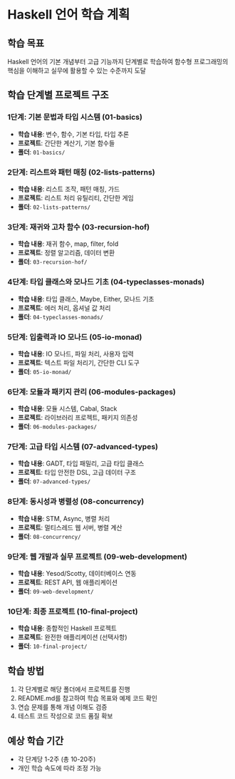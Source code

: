 ﻿# Haskell 언어 학습 계획

## 학습 목표
Haskell 언어의 기본 개념부터 고급 기능까지 단계별로 학습하여 함수형 프로그래밍의 핵심을 이해하고 실무에 활용할 수 있는 수준까지 도달

## 학습 단계별 프로젝트 구조

### 1단계: 기본 문법과 타입 시스템 (01-basics)
- **학습 내용**: 변수, 함수, 기본 타입, 타입 추론
- **프로젝트**: 간단한 계산기, 기본 함수들
- **폴더**: `01-basics/`

### 2단계: 리스트와 패턴 매칭 (02-lists-patterns)
- **학습 내용**: 리스트 조작, 패턴 매칭, 가드
- **프로젝트**: 리스트 처리 유틸리티, 간단한 게임
- **폴더**: `02-lists-patterns/`

### 3단계: 재귀와 고차 함수 (03-recursion-hof)
- **학습 내용**: 재귀 함수, map, filter, fold
- **프로젝트**: 정렬 알고리즘, 데이터 변환
- **폴더**: `03-recursion-hof/`

### 4단계: 타입 클래스와 모나드 기초 (04-typeclasses-monads)
- **학습 내용**: 타입 클래스, Maybe, Either, 모나드 기초
- **프로젝트**: 에러 처리, 옵셔널 값 처리
- **폴더**: `04-typeclasses-monads/`

### 5단계: 입출력과 IO 모나드 (05-io-monad)
- **학습 내용**: IO 모나드, 파일 처리, 사용자 입력
- **프로젝트**: 텍스트 파일 처리기, 간단한 CLI 도구
- **폴더**: `05-io-monad/`

### 6단계: 모듈과 패키지 관리 (06-modules-packages)
- **학습 내용**: 모듈 시스템, Cabal, Stack
- **프로젝트**: 라이브러리 프로젝트, 패키지 의존성
- **폴더**: `06-modules-packages/`

### 7단계: 고급 타입 시스템 (07-advanced-types)
- **학습 내용**: GADT, 타입 패밀리, 고급 타입 클래스
- **프로젝트**: 타입 안전한 DSL, 고급 데이터 구조
- **폴더**: `07-advanced-types/`

### 8단계: 동시성과 병렬성 (08-concurrency)
- **학습 내용**: STM, Async, 병렬 처리
- **프로젝트**: 멀티스레드 웹 서버, 병렬 계산
- **폴더**: `08-concurrency/`

### 9단계: 웹 개발과 실무 프로젝트 (09-web-development)
- **학습 내용**: Yesod/Scotty, 데이터베이스 연동
- **프로젝트**: REST API, 웹 애플리케이션
- **폴더**: `09-web-development/`

### 10단계: 최종 프로젝트 (10-final-project)
- **학습 내용**: 종합적인 Haskell 프로젝트
- **프로젝트**: 완전한 애플리케이션 (선택사항)
- **폴더**: `10-final-project/`

## 학습 방법
1. 각 단계별로 해당 폴더에서 프로젝트를 진행
2. README.md를 참고하여 학습 목표와 예제 코드 확인
3. 연습 문제를 통해 개념 이해도 검증
4. 테스트 코드 작성으로 코드 품질 확보

## 예상 학습 기간
- 각 단계당 1-2주 (총 10-20주)
- 개인 학습 속도에 따라 조정 가능
